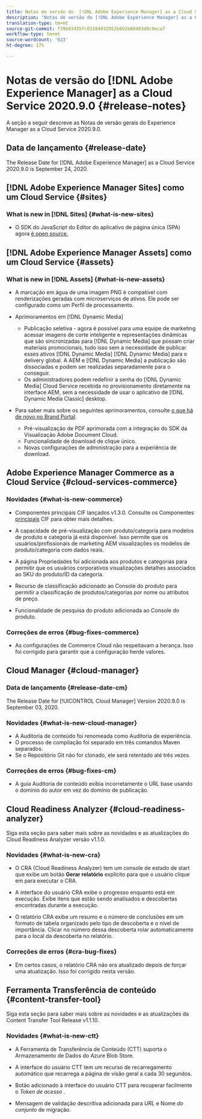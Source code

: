 ```yaml
---
title: Notas de versão do  [!DNL Adobe Experience Manager] as a Cloud Service 2020.9.0.
description: 'Notas de versão do [!DNL Adobe Experience Manager] as a Cloud Service 2020.9.0 '
translation-type: tm+mt
source-git-commit: f39b03455fc03104932952b892b88403d0c9eca7
workflow-type: tm+mt
source-wordcount: '623'
ht-degree: 17%

---
```



# Notas de versão do [!DNL Adobe Experience Manager] as a Cloud Service 2020.9.0 {#release-notes}

A seção a seguir descreve as Notas de versão gerais do Experience Manager as a Cloud Service 2020.9.0.

## Data de lançamento {#release-date}

The Release Date for [!DNL Adobe Experience Manager] as a Cloud Service 2020.9.0 is September 24, 2020.

## [!DNL Adobe Experience Manager Sites] como um Cloud Service {#sites}

### What is new in [!DNL Sites] {#what-is-new-sites}

* O SDK do JavaScript do Editor do aplicativo de página única (SPA) agora [é open source.](/help/implementing/developing/spa/reference-materials.md)

## [!DNL Adobe Experience Manager Assets] como um Cloud Service {#assets}

### What is new in [!DNL Assets] {#what-is-new-assets}

* A marcação em água de uma imagem PNG é compatível com renderizações geradas com microserviços de ativos. Ele pode ser configurado como um Perfil de processamento.

* Aprimoramentos em [!DNL Dynamic Media]

   * Publicação seletiva - agora é possível para uma equipe de marketing acessar imagens de corte inteligente e representações dinâmicas que são sincronizadas para [!DNL Dynamic Media] que possam criar materiais promocionais, tudo isso sem a necessidade de publicar esses ativos [!DNL Dynamic Media] [!DNL Dynamic Media] para o delivery global. A AEM e [!DNL Dynamic Media] a publicação são dissociadas e podem ser realizadas separadamente para o conseguir.
   * Os administradores podem redefinir a senha do [!DNL Dynamic Media] Cloud Service recebida no provisionamento diretamente na interface AEM, sem a necessidade de usar o aplicativo de [!DNL Dynamic Media Classic] desktop.

* Para saber mais sobre os seguintes aprimoramentos, consulte [o que há de novo no Brand Portal](https://docs.adobe.com/content/help/en/experience-manager-brand-portal/using/introduction/whats-new.html).

   * Pré-visualização de PDF aprimorada com a integração do SDK da Visualização Adobe Document Cloud.
   * Funcionalidade de download de clique único.
   * Novas configurações de administração para a experiência de download.

<!--
### Bugs Fixed {#bugs-fixed-assets}

TBD: list of Assets aaCS bugs that are fixed.
-->

## Adobe Experience Manager Commerce as a Cloud Service {#cloud-services-commerce}

### Novidades {#what-is-new-commerce}

* Componentes principais CIF lançados v1.3.0. Consulte os Componentes [principais](https://github.com/adobe/aem-core-cif-components/releases/tag/core-cif-components-reactor-1.3.0) CIF para obter mais detalhes.

* A capacidade de pré-visualização com produto/categoria para modelos de produto e categoria já está disponível. Isso permite que os usuários/profissionais de marketing AEM visualizações os modelos de produto/categoria com dados reais.

* A página Propriedades foi adicionada aos produtos e categorias para permitir que os usuários corporativos visualizações detalhes associados ao SKU do produto/ID da categoria.

* Recurso de classificação adicionado ao Console do produto para permitir a classificação de produtos/categorias por nome ou atributos de preço.

* Funcionalidade de pesquisa do produto adicionada ao Console do produto.

### Correções de erros {#bug-fixes-commerce}

* As configurações de Commerce Cloud não respeitavam a herança. Isso foi corrigido para garantir que a configuração herde valores.

## Cloud Manager {#cloud-manager}

### Data de lançamento {#release-date-cm}

The Release Date for [!UICONTROL Cloud Manager] Version 2020.9.0 is September 03, 2020.

### Novidades {#what-is-new-cloud-manager}

* A Auditoria de conteúdo foi renomeada como Auditoria de experiência.
* O processo de compilação foi separado em três comandos Maven separados.
* Se o Repositório Git não for clonado, ele será retentado até três vezes.

### Correções de erros {#bug-fixes-cm}

* A guia Auditoria de conteúdo exibia incorretamente o URL base usando o domínio do autor em vez do domínio de publicação.

## Cloud Readiness Analyzer {#cloud-readiness-analyzer}

Siga esta seção para saber mais sobre as novidades e as atualizações do Cloud Readiness Analyzer versão v1.1.0.

### Novidades {#what-is-new-cra}

* O CRA (Cloud Readiness Analyzer) tem um console de estado de start que exibe um botão **Gerar relatório** explícito para que o usuário clique em para executar o CRA.

* A interface do usuário CRA exibe o progresso enquanto está em execução. Exibe itens que estão sendo analisados e descobertas encontradas durante a execução.

* O relatório CRA exibe um resumo e o número de conclusões em um formato de tabela organizado pelo tipo de descoberta e o nível de importância. Clicar no número dessa descoberta rolar automaticamente para o local da descoberta no relatório.

### Correções de erros {#cra-bug-fixes}

* Em certos casos, o relatório CRA não era atualizado depois de forçar uma atualização. Isso foi corrigido nesta versão.

## Ferramenta Transferência de conteúdo {#content-transfer-tool}

Siga esta seção para saber mais sobre as novidades e as atualizações da Content Transfer Tool Release v1.1.10.

### Novidades {#what-is-new-ctt}

* A Ferramenta de Transferência de Conteúdo (CTT) suporta o Armazenamento de Dados do Azure Blob Store.

* A interface do usuário CTT tem um recurso de recarregamento automático que recarrega a página de visão geral a cada 30 segundos.

* Botão adicionado à interface do usuário CTT para recuperar facilmente o *Token de acesso* .

* Mensagem de validação descritiva adicionada para *URL* e Nome *do conjunto* de migração.
